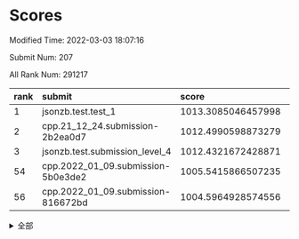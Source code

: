 # Scores

Modified Time: 2022-03-03 18:07:16

Submit Num: 207

All Rank Num: 291217

| rank |               submit               |       score        |       sigma        | pk_num |
| :--- | :--------------------------------- | :----------------- | :----------------- | :----- |
| 1    | jsonzb.test.test_1                 | 1013.3085046457998 | 0.8157879535626283 | 5629   |
| 2    | cpp.21_12_24.submission-2b2ea0d7   | 1012.4990598873279 | 0.7798656750634485 | 5628   |
| 3    | jsonzb.test.submission_level_4     | 1012.4321672428871 | 0.7901025462785649 | 5627   |
| 54   | cpp.2022_01_09.submission-5b0e3de2 | 1005.5415866507235 | 0.7224724603000966 | 5628   |
| 56   | cpp.2022_01_09.submission-816672bd | 1004.5964928574556 | 0.7297258723049913 | 5627   |


<details>
<summary>全部</summary>

| rank |                 submit                 |       score        |       sigma        | pk_num |
| :--- | :------------------------------------- | :----------------- | :----------------- | :----- |
| 1    | jsonzb.test.test_1                     | 1013.3085046457998 | 0.8157879535626283 | 5629   |
| 2    | cpp.21_12_24.submission-2b2ea0d7       | 1012.4990598873279 | 0.7798656750634485 | 5628   |
| 3    | jsonzb.test.submission_level_4         | 1012.4321672428871 | 0.7901025462785649 | 5627   |
| 4    | gobigger.level_3.submission_level_3_10 | 1011.3763810925811 | 0.7673704326260189 | 5625   |
| 5    | gobigger.level_3.submission_level_3_26 | 1011.29050609291   | 0.777966932610546  | 5629   |
| 6    | gobigger.level_3.submission_level_3_42 | 1011.2737283559585 | 0.7760825981490523 | 5627   |
| 7    | gobigger.level_3.submission_level_3_19 | 1011.1801763085906 | 0.7647774453380461 | 5626   |
| 8    | gobigger.level_3.submission_level_3_43 | 1011.1568518303579 | 0.7621360274175649 | 5630   |
| 9    | gobigger.level_3.submission_level_3_38 | 1011.14262642059   | 0.7640036182145964 | 5630   |
| 10   | gobigger.level_3.submission_level_3_35 | 1011.1206709909019 | 0.7764820756115429 | 5629   |
| 11   | gobigger.level_3.submission_level_3_11 | 1011.1034899841098 | 0.7701343098138859 | 5623   |
| 12   | gobigger.level_3.submission_level_3_47 | 1010.9628790896522 | 0.7622448095078532 | 5626   |
| 13   | gobigger.level_3.submission_level_3_0  | 1010.8232829005317 | 0.768711859523638  | 5628   |
| 14   | gobigger.level_3.submission_level_3_25 | 1010.6750036742516 | 0.7593208255645817 | 5628   |
| 15   | gobigger.level_3.submission_level_3_31 | 1010.5621124451181 | 0.7478996099307926 | 5626   |
| 16   | gobigger.level_3.submission_level_3_7  | 1010.5480311037378 | 0.7550313764443599 | 5626   |
| 17   | gobigger.level_3.submission_level_3_29 | 1010.5329933527989 | 0.7566461067346749 | 5629   |
| 18   | gobigger.level_3.submission_level_3_3  | 1010.5073326726077 | 0.7729260290205194 | 5626   |
| 19   | gobigger.level_3.submission_level_3_36 | 1010.4952767781205 | 0.7744328168235218 | 5631   |
| 20   | gobigger.level_3.submission_level_3_15 | 1010.4375058617206 | 0.7650684219984539 | 5624   |
| 21   | gobigger.level_3.submission_level_3_20 | 1010.4171019072917 | 0.7756825697258741 | 5631   |
| 22   | gobigger.level_3.submission_level_3_40 | 1010.3695739666571 | 0.7755241947533374 | 5633   |
| 23   | gobigger.level_3.submission_level_3_27 | 1010.3500898477942 | 0.7553749087247612 | 5626   |
| 24   | gobigger.level_3.submission_level_3_5  | 1010.3092953472234 | 0.7704199357839868 | 5627   |
| 25   | gobigger.level_3.submission_level_3_39 | 1010.2632116372906 | 0.7410556043848072 | 5628   |
| 26   | gobigger.level_3.submission_level_3_6  | 1010.2439866158592 | 0.7374371118072492 | 5633   |
| 27   | gobigger.level_3.submission_level_3_17 | 1010.1836311358036 | 0.776835972250771  | 5632   |
| 28   | gobigger.level_3.submission_level_3_4  | 1010.1207706931659 | 0.7396056214791233 | 5623   |
| 29   | gobigger.level_3.submission_level_3_13 | 1010.0193650145469 | 0.7680756056308435 | 5618   |
| 30   | gobigger.level_3.submission_level_3_23 | 1010.0169954682513 | 0.7578566628745159 | 5623   |
| 31   | gobigger.level_3.submission_level_3_33 | 1009.9826311668426 | 0.756775527616819  | 5633   |
| 32   | gobigger.level_3.submission_level_3_49 | 1009.958325516987  | 0.7554591831138213 | 5628   |
| 33   | gobigger.level_3.submission_level_3_16 | 1009.9504952978286 | 0.7523702469826506 | 5628   |
| 34   | gobigger.level_3.submission_level_3_8  | 1009.9273598017052 | 0.7528279119095466 | 5623   |
| 35   | gobigger.level_3.submission_level_3_46 | 1009.8924166809309 | 0.7741201864612034 | 5626   |
| 36   | gobigger.level_3.submission_level_3_14 | 1009.8525566199901 | 0.7577054924308793 | 5629   |
| 37   | gobigger.level_3.submission_level_3_22 | 1009.8524099225824 | 0.7485126959799543 | 5631   |
| 38   | gobigger.level_3.submission_level_3_30 | 1009.7181469519531 | 0.7630311356179904 | 5626   |
| 39   | gobigger.level_3.submission_level_3_34 | 1009.686517436633  | 0.7440880815609187 | 5627   |
| 40   | gobigger.level_3.submission_level_3_32 | 1009.6681531319712 | 0.7587786239036954 | 5627   |
| 41   | gobigger.level_3.submission_level_3_44 | 1009.6490873128197 | 0.7651241669510859 | 5630   |
| 42   | gobigger.level_3.submission_level_3_1  | 1009.5551407455532 | 0.7732642322014449 | 5625   |
| 43   | gobigger.level_3.submission_level_3_12 | 1009.5421734004351 | 0.7449191813692054 | 5628   |
| 44   | gobigger.level_3.submission_level_3_18 | 1009.5148581247512 | 0.7448910563479654 | 5627   |
| 45   | gobigger.level_3.submission_level_3_48 | 1009.4449899549726 | 0.7543251146254693 | 5630   |
| 46   | gobigger.level_3.submission_level_3_21 | 1009.4085077007079 | 0.7439880748548885 | 5627   |
| 47   | gobigger.level_3.submission_level_3_37 | 1009.4053936006593 | 0.7599145873493754 | 5631   |
| 48   | gobigger.level_3.submission_level_3_28 | 1009.3118392012517 | 0.7530162829273299 | 5632   |
| 49   | gobigger.level_3.submission_level_3_2  | 1009.2544108043733 | 0.7676882306229249 | 5630   |
| 50   | gobigger.level_3.submission_level_3_45 | 1008.9978891293528 | 0.7362193960812023 | 5627   |
| 51   | gobigger.level_3.submission_level_3_9  | 1008.8258133702215 | 0.778897392744668  | 5623   |
| 52   | gobigger.level_3.submission_level_3_41 | 1008.7016955402219 | 0.7436749272858836 | 5625   |
| 53   | gobigger.level_3.submission_level_3_24 | 1008.3663529866417 | 0.743860049144102  | 5626   |
| 54   | cpp.2022_01_09.submission-5b0e3de2     | 1005.5415866507235 | 0.7224724603000966 | 5628   |
| 55   | gobigger.level_1.submission_level_1_28 | 1004.636677003311  | 0.7268113932848226 | 5627   |
| 56   | cpp.2022_01_09.submission-816672bd     | 1004.5964928574556 | 0.7297258723049913 | 5627   |
| 57   | gobigger.level_1.submission_level_1_3  | 1004.559790301014  | 0.7141656237468106 | 5631   |
| 58   | gobigger.level_1.submission_level_1_49 | 1004.5123041957853 | 0.7311716715690963 | 5627   |
| 59   | gobigger.level_1.submission_level_1_21 | 1004.4478944166079 | 0.71798235893122   | 5627   |
| 60   | gobigger.level_1.submission_level_1_31 | 1004.3723591965564 | 0.7301831895556792 | 5629   |
| 61   | gobigger.level_1.submission_level_1_11 | 1004.3204119374483 | 0.7220148474308604 | 5625   |
| 62   | gobigger.level_1.submission_level_1_6  | 1004.2410298845718 | 0.7278764699014773 | 5626   |
| 63   | gobigger.level_1.submission_level_1_4  | 1004.2296557162234 | 0.7084831186506139 | 5629   |
| 64   | gobigger.level_1.submission_level_1_26 | 1004.1044272735779 | 0.7200192502783591 | 5630   |
| 65   | gobigger.level_1.submission_level_1_12 | 1004.0747544119531 | 0.7216797517874576 | 5628   |
| 66   | gobigger.level_1.submission_level_1_18 | 1004.0746118430549 | 0.726502327982756  | 5626   |
| 67   | gobigger.level_1.submission_level_1_20 | 1003.93940620001   | 0.7228299841721313 | 5626   |
| 68   | gobigger.level_1.submission_level_1_16 | 1003.8870882124343 | 0.7184978833010068 | 5627   |
| 69   | gobigger.level_1.submission_level_1_41 | 1003.7959372481837 | 0.7174530123105236 | 5626   |
| 70   | gobigger.level_1.submission_level_1_34 | 1003.7625541526421 | 0.7183379753857383 | 5629   |
| 71   | gobigger.level_1.submission_level_1_24 | 1003.7208680259246 | 0.7119127488137952 | 5630   |
| 72   | gobigger.level_1.submission_level_1_47 | 1003.6405131838269 | 0.7192981653093606 | 5621   |
| 73   | gobigger.level_1.submission_level_1_23 | 1003.5180592622232 | 0.7183615676677197 | 5626   |
| 74   | gobigger.level_1.submission_level_1_44 | 1003.4994982881951 | 0.7335797967457015 | 5628   |
| 75   | gobigger.level_1.submission_level_1_48 | 1003.4960280288591 | 0.7168560819000089 | 5631   |
| 76   | gobigger.level_1.submission_level_1_7  | 1003.4938074006743 | 0.7172503601124918 | 5627   |
| 77   | gobigger.level_1.submission_level_1_13 | 1003.492795155703  | 0.716590652027945  | 5629   |
| 78   | gobigger.level_1.submission_level_1_39 | 1003.3937370835728 | 0.7231860783441058 | 5635   |
| 79   | gobigger.level_1.submission_level_1_17 | 1003.331535367694  | 0.7180343817319998 | 5628   |
| 80   | gobigger.level_1.submission_level_1_40 | 1003.2736109918111 | 0.721242247585637  | 5628   |
| 81   | gobigger.level_1.submission_level_1_38 | 1003.272657529678  | 0.7128207372610653 | 5629   |
| 82   | gobigger.level_1.submission_level_1_42 | 1003.2555451045937 | 0.7199858592415526 | 5628   |
| 83   | gobigger.level_1.submission_level_1_8  | 1003.24185120588   | 0.7163997830594455 | 5626   |
| 84   | gobigger.level_1.submission_level_1_25 | 1003.1605720885352 | 0.7168687462741059 | 5625   |
| 85   | gobigger.level_1.submission_level_1_45 | 1003.0706022831238 | 0.7170160119136475 | 5628   |
| 86   | gobigger.level_1.submission_level_1_1  | 1003.0164588907766 | 0.7177513470217795 | 5627   |
| 87   | gobigger.level_1.submission_level_1_0  | 1002.9464534061585 | 0.7234291037573842 | 5622   |
| 88   | gobigger.level_1.submission_level_1_2  | 1002.8944723916267 | 0.7126908608638572 | 5628   |
| 89   | gobigger.level_1.submission_level_1_36 | 1002.8677694263698 | 0.7288021225379933 | 5628   |
| 90   | gobigger.level_1.submission_level_1_43 | 1002.846313484263  | 0.7169870479664199 | 5626   |
| 91   | gobigger.level_1.submission_level_1_9  | 1002.8437866024284 | 0.7107595360821678 | 5629   |
| 92   | gobigger.level_1.submission_level_1_5  | 1002.7995732246516 | 0.7103054513727751 | 5627   |
| 93   | gobigger.level_1.submission_level_1_15 | 1002.7926276650504 | 0.7205727170437248 | 5626   |
| 94   | gobigger.level_1.submission_level_1_14 | 1002.7656270200985 | 0.7218883032964625 | 5625   |
| 95   | gobigger.level_1.submission_level_1_22 | 1002.7523342603117 | 0.7074014820271368 | 5623   |
| 96   | gobigger.level_1.submission_level_1_27 | 1002.5637243608606 | 0.7143648412677465 | 5630   |
| 97   | gobigger.level_1.submission_level_1_33 | 1002.5140874045018 | 0.721047010310551  | 5632   |
| 98   | gobigger.level_1.submission_level_1_19 | 1002.4784278623944 | 0.7378500892431779 | 5626   |
| 99   | gobigger.level_1.submission_level_1_30 | 1002.4443717501738 | 0.7162470775104988 | 5627   |
| 100  | gobigger.level_1.submission_level_1_35 | 1002.2772453583664 | 0.7065914712413824 | 5628   |
| 101  | gobigger.level_1.submission_level_1_46 | 1002.1642652249004 | 0.7161972100419399 | 5629   |
| 102  | gobigger.level_1.submission_level_1_10 | 1002.0930028276044 | 0.7169619696320386 | 5625   |
| 103  | gobigger.level_1.submission_level_1_29 | 1002.0555166639145 | 0.7154852493145133 | 5630   |
| 104  | gobigger.level_1.submission_level_1_32 | 1002.0464510220332 | 0.7114537925438423 | 5619   |
| 105  | gobigger.level_1.submission_level_1_37 | 1001.8372371685027 | 0.7246725877597339 | 5631   |
| 106  | gobigger.random.submission_random_43   | 996.9270758280851  | 0.7061939664368673 | 5627   |
| 107  | gobigger.random.submission_random_28   | 996.7967377926356  | 0.7150960243303861 | 5626   |
| 108  | gobigger.random.submission_random_9    | 996.7941383832414  | 0.7121979771268729 | 5625   |
| 109  | gobigger.random.submission_random_17   | 996.7807711765438  | 0.7168423876211013 | 5625   |
| 110  | gobigger.random.submission_random_37   | 996.675261544183   | 0.7062543516225869 | 5630   |
| 111  | gobigger.random.submission_random_19   | 996.5656365614857  | 0.7053387321324611 | 5627   |
| 112  | gobigger.random.submission_random_27   | 996.5385663032957  | 0.7053213054401223 | 5630   |
| 113  | gobigger.random.submission_random_26   | 996.5340732717037  | 0.697327151678741  | 5627   |
| 114  | gobigger.random.submission_random_38   | 996.4791020582267  | 0.7125512185265009 | 5630   |
| 115  | gobigger.random.submission_random_32   | 996.4345614585984  | 0.7146710733445195 | 5627   |
| 116  | gobigger.random.submission_random_35   | 996.4343596943143  | 0.7147682363848462 | 5629   |
| 117  | gobigger.random.submission_random_13   | 996.3144562248949  | 0.7136140344116937 | 5629   |
| 118  | gobigger.random.submission_random_40   | 996.3081612930102  | 0.7170984579557802 | 5627   |
| 119  | gobigger.random.submission_random_10   | 996.2734756399618  | 0.7028499329158221 | 5627   |
| 120  | gobigger.random.submission_random_8    | 996.2380288860735  | 0.7132566152943257 | 5631   |
| 121  | gobigger.random.submission_random_25   | 996.1652692884893  | 0.7091501963170788 | 5627   |
| 122  | gobigger.random.submission_random_11   | 996.1267336507551  | 0.7072443016700203 | 5627   |
| 123  | gobigger.random.submission_random_48   | 995.9567743813144  | 0.7075393290543377 | 5627   |
| 124  | gobigger.random.submission_random_5    | 995.9324519469144  | 0.7144819586729406 | 5629   |
| 125  | gobigger.random.submission_random_31   | 995.8211266912326  | 0.7061714239750675 | 5628   |
| 126  | gobigger.random.submission_random_49   | 995.8152501211133  | 0.7222241991655401 | 5624   |
| 127  | gobigger.random.submission_random_4    | 995.7970002338662  | 0.7071810607595737 | 5628   |
| 128  | gobigger.random.submission_random_1    | 995.7912340024473  | 0.7113006136552531 | 5625   |
| 129  | gobigger.random.submission_random_30   | 995.7675796283482  | 0.7206878574054687 | 5628   |
| 130  | gobigger.random.submission_random_33   | 995.7530659102781  | 0.7040008204633792 | 5630   |
| 131  | gobigger.random.submission_random_39   | 995.7316981364688  | 0.7226162807061408 | 5626   |
| 132  | gobigger.random.submission_random_21   | 995.7055439783907  | 0.7137291300011351 | 5630   |
| 133  | gobigger.random.submission_random_44   | 995.6498849087895  | 0.7182582163470939 | 5623   |
| 134  | gobigger.random.submission_random_14   | 995.6157796821211  | 0.7086013018731827 | 5624   |
| 135  | gobigger.random.submission_random_20   | 995.5592491758778  | 0.7054738546844406 | 5626   |
| 136  | gobigger.random.submission_random_15   | 995.5008353924026  | 0.7051425707905264 | 5631   |
| 137  | gobigger.random.submission_random_7    | 995.49747762617    | 0.7130536223769322 | 5627   |
| 138  | gobigger.random.submission_random_12   | 995.4961555659951  | 0.6973040410691145 | 5626   |
| 139  | gobigger.random.submission_random_22   | 995.4933930530057  | 0.7278354645326511 | 5626   |
| 140  | gobigger.random.submission_random_18   | 995.4629228916426  | 0.7017104498849167 | 5624   |
| 141  | gobigger.random.submission_random_45   | 995.439720408617   | 0.7217371508519983 | 5627   |
| 142  | gobigger.random.submission_random_42   | 995.4346858066151  | 0.7044879328236571 | 5624   |
| 143  | gobigger.random.submission_random_0    | 995.4262727061625  | 0.7093582931630901 | 5630   |
| 144  | gobigger.random.submission_random_47   | 995.4232923244954  | 0.711864227595068  | 5625   |
| 145  | gobigger.random.submission_random_16   | 995.4122409825491  | 0.7018350940984972 | 5629   |
| 146  | gobigger.random.submission_random_6    | 995.3328558379336  | 0.7217719368268725 | 5628   |
| 147  | gobigger.random.submission_random_46   | 995.2611194418215  | 0.7112275432322366 | 5627   |
| 148  | gobigger.random.submission_random_23   | 995.1525875085523  | 0.6981655754370144 | 5624   |
| 149  | gobigger.random.submission_random_24   | 995.1414993862925  | 0.7326451012346501 | 5626   |
| 150  | gobigger.random.submission_random_2    | 995.0394162825496  | 0.7124742151151829 | 5634   |
| 151  | gobigger.random.submission_random_3    | 995.0149976098364  | 0.7085294492288018 | 5623   |
| 152  | gobigger.random.submission_random_36   | 994.9922151931489  | 0.7438784800346384 | 5631   |
| 153  | gobigger.random.submission_random_29   | 994.954234597152   | 0.7064945770661161 | 5626   |
| 154  | gobigger.random.submission_random_34   | 994.9378593699072  | 0.7172926707438695 | 5628   |
| 155  | gobigger.random.submission_random_41   | 994.8860274678743  | 0.7312397325657277 | 5630   |
| 156  | gobigger.level_2.submission_level_2_45 | 994.5809165070451  | 0.7238885540351377 | 5631   |
| 157  | gobigger.level_2.submission_level_2_0  | 994.2613228043857  | 0.7336977019894707 | 5629   |
| 158  | gobigger.level_2.submission_level_2_28 | 994.0731340856673  | 0.7321475600074324 | 5632   |
| 159  | gobigger.level_2.submission_level_2_15 | 994.0069798286592  | 0.7264290712230466 | 5625   |
| 160  | gobigger.level_2.submission_level_2_19 | 993.6112559205106  | 0.7337121653235256 | 5633   |
| 161  | gobigger.level_2.submission_level_2_37 | 993.4571019400074  | 0.74115238121677   | 5626   |
| 162  | gobigger.level_2.submission_level_2_24 | 993.4305629362879  | 0.7348771711436869 | 5628   |
| 163  | gobigger.level_2.submission_level_2_27 | 993.0246977784939  | 0.730192515657148  | 5629   |
| 164  | gobigger.level_2.submission_level_2_29 | 992.8708986555461  | 0.733098214295547  | 5629   |
| 165  | gobigger.level_2.submission_level_2_16 | 992.8644358622511  | 0.7304055787395902 | 5628   |
| 166  | gobigger.level_2.submission_level_2_12 | 992.830938129327   | 0.73006826391245   | 5629   |
| 167  | gobigger.level_2.submission_level_2_11 | 992.7807051007308  | 0.7380641407524311 | 5634   |
| 168  | gobigger.level_2.submission_level_2_36 | 992.772232256839   | 0.7341024048408529 | 5630   |
| 169  | gobigger.level_2.submission_level_2_18 | 992.7652246952405  | 0.7252547544273301 | 5627   |
| 170  | gobigger.level_2.submission_level_2_17 | 992.7222841263798  | 0.7369293161361596 | 5626   |
| 171  | gobigger.level_2.submission_level_2_13 | 992.5079366399683  | 0.7537464949805787 | 5626   |
| 172  | gobigger.level_2.submission_level_2_2  | 992.3663335805504  | 0.7358575861927593 | 5626   |
| 173  | gobigger.level_2.submission_level_2_3  | 992.3314835741523  | 0.7406478944937042 | 5625   |
| 174  | gobigger.level_2.submission_level_2_38 | 992.315986694805   | 0.7367925437901769 | 5620   |
| 175  | gobigger.level_2.submission_level_2_40 | 992.2978917352052  | 0.7343693527307013 | 5634   |
| 176  | gobigger.level_2.submission_level_2_1  | 992.2971865751443  | 0.7489417148498174 | 5626   |
| 177  | gobigger.level_2.submission_level_2_25 | 992.2723438155467  | 0.747748022573125  | 5624   |
| 178  | gobigger.level_2.submission_level_2_26 | 992.1466831569362  | 0.7538552455933962 | 5625   |
| 179  | gobigger.level_2.submission_level_2_22 | 992.1128174632398  | 0.7497519118278442 | 5630   |
| 180  | gobigger.level_2.submission_level_2_31 | 992.0996869336324  | 0.7428362112006828 | 5626   |
| 181  | gobigger.level_2.submission_level_2_42 | 992.0414921392828  | 0.7557032169070349 | 5624   |
| 182  | gobigger.level_2.submission_level_2_39 | 991.9581855841586  | 0.7640663457107332 | 5630   |
| 183  | gobigger.level_2.submission_level_2_14 | 991.9261133202704  | 0.7420833421439919 | 5628   |
| 184  | gobigger.level_2.submission_level_2_49 | 991.8468655430532  | 0.7401376071749899 | 5629   |
| 185  | gobigger.level_2.submission_level_2_5  | 991.7455659757738  | 0.7569257053082985 | 5630   |
| 186  | gobigger.level_2.submission_level_2_35 | 991.7355985400335  | 0.7582509705862333 | 5624   |
| 187  | gobigger.level_2.submission_level_2_30 | 991.7007047261677  | 0.7417349000362512 | 5621   |
| 188  | gobigger.level_2.submission_level_2_21 | 991.624793219329   | 0.7640506320957919 | 5628   |
| 189  | gobigger.level_2.submission_level_2_8  | 991.5796874512362  | 0.7344156975716367 | 5625   |
| 190  | gobigger.level_2.submission_level_2_9  | 991.5515188749955  | 0.746398708547469  | 5622   |
| 191  | gobigger.level_2.submission_level_2_4  | 991.3667633794616  | 0.7580458036254167 | 5632   |
| 192  | gobigger.level_2.submission_level_2_7  | 991.3487303264238  | 0.7524939977516066 | 5621   |
| 193  | gobigger.level_2.submission_level_2_32 | 991.3276566062502  | 0.7507115736286157 | 5631   |
| 194  | gobigger.level_2.submission_level_2_33 | 991.326423362703   | 0.7595699825882783 | 5631   |
| 195  | gobigger.level_2.submission_level_2_48 | 991.2622176981288  | 0.7517102722934899 | 5633   |
| 196  | gobigger.level_2.submission_level_2_44 | 991.0808500983114  | 0.752734567032868  | 5623   |
| 197  | gobigger.level_2.submission_level_2_46 | 991.0547580903016  | 0.7455389631377538 | 5628   |
| 198  | gobigger.level_2.submission_level_2_41 | 991.0362150674697  | 0.7563702282019542 | 5628   |
| 199  | gobigger.level_2.submission_level_2_20 | 990.960486750604   | 0.7528684223234142 | 5628   |
| 200  | gobigger.level_2.submission_level_2_34 | 990.8997350524927  | 0.7690180779917083 | 5628   |
| 201  | gobigger.level_2.submission_level_2_23 | 990.4676683925996  | 0.7465848872496056 | 5625   |
| 202  | gobigger.level_2.submission_level_2_43 | 990.16770433807    | 0.7667342538388628 | 5628   |
| 203  | gobigger.level_2.submission_level_2_6  | 990.1375519215336  | 0.7443902695692406 | 5619   |
| 204  | gobigger.level_2.submission_level_2_47 | 990.0192297002905  | 0.7575146316498987 | 5627   |
| 205  | gobigger.level_2.submission_level_2_10 | 989.6409387848421  | 0.7908902605570963 | 5627   |
| 206  | gobigger.none.submission_none_0        | 978.8822515550384  | 1.1742243909059298 | 5628   |
| 207  | gobigger.none.submission_none_1        | 976.424525252256   | 1.4990427241575874 | 5625   |

</details>